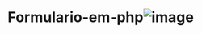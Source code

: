 # Formulario-em-php![image](https://user-images.githubusercontent.com/80295282/231324395-8e18bc13-810e-46e8-bd40-fc0f6254be5b.png)
